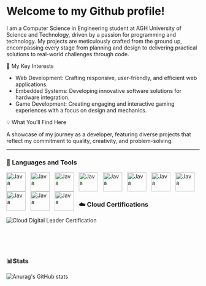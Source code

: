 # Welcome to my Github profile!

I am a Computer Science in Engineering student at AGH University of Science and Technology, driven by a passion for programming and technology. My projects are meticulously crafted from the ground up, encompassing every stage from planning and design to delivering practical solutions to real-world challenges through code.

🔧 My Key Interests
  - Web Development: Crafting responsive, user-friendly, and efficient web applications.
  - Embedded Systems: Developing innovative software solutions for hardware integration.
  - Game Development: Creating engaging and interactive gaming experiences with a focus on design and mechanics.

💡 What You’ll Find Here

A showcase of my journey as a developer, featuring diverse projects that reflect my commitment to quality, creativity, and problem-solving.

---

### 🧰 Languages and Tools
<img align="left" alt="Java" width="50px" height="50px" style="padding-right:10px;" src="https://cdn.jsdelivr.net/gh/devicons/devicon@latest/icons/java/java-original.svg" />
<img align="left" alt="Java" width="50px" height="50px" style="padding-right:10px;" src="https://cdn.jsdelivr.net/gh/devicons/devicon@latest/icons/spring/spring-original.svg" />
<img align="left" alt="Java" width="50px" height="50px" style="padding-right:10px;" src="https://cdn.jsdelivr.net/gh/devicons/devicon@latest/icons/cplusplus/cplusplus-original.svg" />
<img align="left" alt="Java" width="50px" height="50px" style="padding-right:10px;" src="https://cdn.jsdelivr.net/gh/devicons/devicon@latest/icons/git/git-original.svg" />
<img align="left" alt="Java" width="50px" height="50px" style="padding-right:10px;" src="https://cdn.jsdelivr.net/gh/devicons/devicon@latest/icons/docker/docker-original.svg" />
<img align="left" alt="Java" width="50px" height="50px" style="padding-right:10px;" src="https://cdn.jsdelivr.net/gh/devicons/devicon@latest/icons/postgresql/postgresql-original.svg" />
<img align="left" alt="Java" width="50px" height="50px" style="padding-right:10px;" src="https://cdn.jsdelivr.net/gh/devicons/devicon@latest/icons/html5/html5-original.svg" />
<img align="left" alt="Java" width="50px" height="50px" style="padding-right:10px;" src="https://cdn.jsdelivr.net/gh/devicons/devicon@latest/icons/css3/css3-original.svg" />                  
<img align="left" alt="Java" width="50px" height="50px" style="padding-right:10px;" src="https://cdn.jsdelivr.net/gh/devicons/devicon@latest/icons/javascript/javascript-original.svg" />
<img align="left" alt="Java" width="50px" height="50px" style="padding-right:10px;" src="https://cdn.jsdelivr.net/gh/devicons/devicon@latest/icons/react/react-original.svg" />
<img align="left" alt="Java" width="50px" height="50px" style="padding-right:10px;" src="https://cdn.jsdelivr.net/gh/devicons/devicon@latest/icons/arduino/arduino-original.svg" />

<br/>
<br/>

# 

### ☁️ Cloud Certifications

<!--START_SECTION:badges-->
![Cloud Digital Leader Certification](https://images.credly.com/size/80x80/images/44994cda-b5b0-44cb-9a6d-d29b57163073/image.png "Cloud Digital Leader Certification")
<!--END_SECTION:badges-->

<br/>
<br/>

# 

### 📊Stats
![Anurag's GitHub stats](https://github-readme-stats.vercel.app/api?username=KamilGarbacki&show_icons=true&theme=onedark&hide=stars)                             
